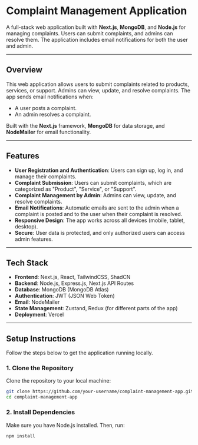 # Complaint Management Application

A full-stack web application built with **Next.js**, **MongoDB**, and **Node.js** for managing complaints. Users can submit complaints, and admins can resolve them. The application includes email notifications for both the user and admin.

---

## Overview

This web application allows users to submit complaints related to products, services, or support. Admins can view, update, and resolve complaints. The app sends email notifications when:
- A user posts a complaint.
- An admin resolves a complaint.

Built with the **Next.js** framework, **MongoDB** for data storage, and **NodeMailer** for email functionality.

---

## Features

- **User Registration and Authentication**: Users can sign up, log in, and manage their complaints.
- **Complaint Submission**: Users can submit complaints, which are categorized as "Product", "Service", or "Support".
- **Complaint Management by Admin**: Admins can view, update, and resolve complaints.
- **Email Notifications**: Automatic emails are sent to the admin when a complaint is posted and to the user when their complaint is resolved.
- **Responsive Design**: The app works across all devices (mobile, tablet, desktop).
- **Secure**: User data is protected, and only authorized users can access admin features.

---

## Tech Stack

- **Frontend**: Next.js, React, TailwindCSS, ShadCN
- **Backend**: Node.js, Express.js, Next.js API Routes
- **Database**: MongoDB (MongoDB Atlas)
- **Authentication**: JWT (JSON Web Token)
- **Email**: NodeMailer
- **State Management**: Zustand, Redux (for different parts of the app)
- **Deployment**: Vercel

---

## Setup Instructions

Follow the steps below to get the application running locally.

### 1. Clone the Repository
Clone the repository to your local machine:
```bash
git clone https://github.com/your-username/complaint-management-app.git
cd complaint-management-app
```
### 2. Install Dependencies
Make sure you have Node.js installed. Then, run:
```bash
npm install
```



